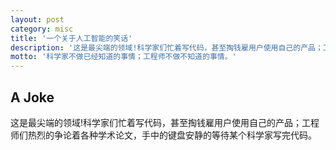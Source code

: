 ```yaml
---
layout: post
category: misc
title: '一个关于人工智能的笑话'
description: '这是最尖端的领域!科学家们忙着写代码，甚至掏钱雇用户使用自己的产品；工程师们热烈的争论着各种学术论文，手中的键盘安静得等待某个科学家写完代码。'
motto: '科学家不做已经知道的事情；工程师不做不知道的事情。'
---
```


## A Joke

这是最尖端的领域!科学家们忙着写代码，甚至掏钱雇用户使用自己的产品；工程师们热烈的争论着各种学术论文，手中的键盘安静的等待某个科学家写完代码。

